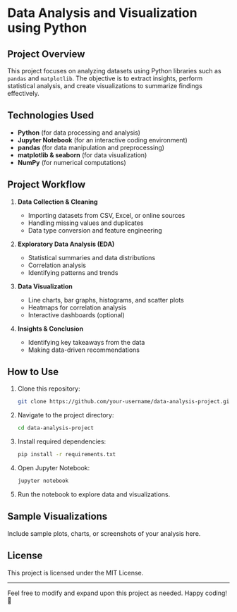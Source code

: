 # Data Analysis and Visualization using Python

## Project Overview
This project focuses on analyzing datasets using Python libraries such as `pandas` and `matplotlib`. The objective is to extract insights, perform statistical analysis, and create visualizations to summarize findings effectively.

## Technologies Used
- **Python** (for data processing and analysis)
- **Jupyter Notebook** (for an interactive coding environment)
- **pandas** (for data manipulation and preprocessing)
- **matplotlib & seaborn** (for data visualization)
- **NumPy** (for numerical computations)

## Project Workflow
1. **Data Collection & Cleaning**
   - Importing datasets from CSV, Excel, or online sources
   - Handling missing values and duplicates
   - Data type conversion and feature engineering

2. **Exploratory Data Analysis (EDA)**
   - Statistical summaries and data distributions
   - Correlation analysis
   - Identifying patterns and trends

3. **Data Visualization**
   - Line charts, bar graphs, histograms, and scatter plots
   - Heatmaps for correlation analysis
   - Interactive dashboards (optional)

4. **Insights & Conclusion**
   - Identifying key takeaways from the data
   - Making data-driven recommendations

## How to Use
1. Clone this repository:
   ```bash
   git clone https://github.com/your-username/data-analysis-project.git
   ```
2. Navigate to the project directory:
   ```bash
   cd data-analysis-project
   ```
3. Install required dependencies:
   ```bash
   pip install -r requirements.txt
   ```
4. Open Jupyter Notebook:
   ```bash
   jupyter notebook
   ```
5. Run the notebook to explore data and visualizations.

## Sample Visualizations
Include sample plots, charts, or screenshots of your analysis here.

## License
This project is licensed under the MIT License.

---
Feel free to modify and expand upon this project as needed. Happy coding! 🚀
